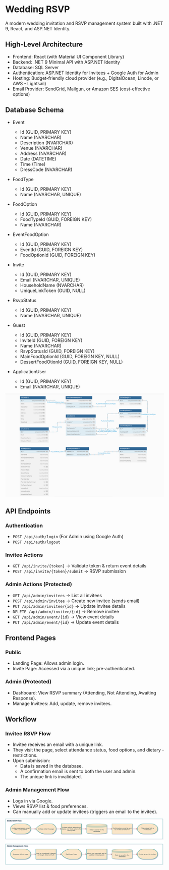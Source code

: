 # Wedding RSVP

A modern wedding invitation and RSVP management system built with .NET 9, React, and ASP.NET Identity.

## High-Level Architecture

- Frontend: React (with Material UI Component Library)
- Backend: .NET 9 Minimal API with ASP.NET Identity
- Database: SQL Server
- Authentication: ASP.NET Identity for Invitees + Google Auth for Admin
- Hosting: Budget-friendly cloud provider (e.g., DigitalOcean, Linode, or AWS - Lightsail)
- Email Provider: SendGrid, Mailgun, or Amazon SES (cost-effective options)

## Database Schema

- Event

  - Id (GUID, PRIMARY KEY)
  - Name (NVARCHAR)
  - Description (NVARCHAR)
  - Venue (NVARCHAR)
  - Address (NVARCHAR)
  - Date (DATETIME)
  - Time (Time)
  - DressCode (NVARCHAR)

- FoodType

  - Id (GUID, PRIMARY KEY)
  - Name (NVARCHAR, UNIQUE)

- FoodOption

  - Id (GUID, PRIMARY KEY)
  - FoodTypeId (GUID, FOREIGN KEY)
  - Name (NVARCHAR)

- EventFoodOption

  - Id (GUID, PRIMARY KEY)
  - EventId (GUID, FOREIGN KEY)
  - FoodOptionId (GUID, FOREIGN KEY)

- Invite

  - Id (GUID, PRIMARY KEY)
  - Email (NVARCHAR, UNIQUE)
  - HouseholdName (NVARCHAR)
  - UniqueLinkToken (GUID, NULL)

- RsvpStatus

  - Id (GUID, PRIMARY KEY)
  - Name (NVARCHAR, UNIQUE)

- Guest

  - Id (GUID, PRIMARY KEY)
  - InviteId (GUID, FOREIGN KEY)
  - Name (NVARCHAR)
  - RsvpStatusId (GUID, FOREIGN KEY)
  - MainFoodOptionId (GUID, FOREIGN KEY, NULL)
  - DessertFoodOtionId (GUID, FOREIGN KEY, NULL)

- ApplicationUser

  - Id (GUID, PRIMARY KEY)
  - Email (NVARCHAR, UNIQUE)

![entity-relationship-diagram](./_resources/entity-relationship-diagram.png)

## API Endpoints

### Authentication

- `POST /api/auth/login` (For Admin using Google Auth)
- `POST /api/auth/logout`

### Invitee Actions

- `GET /api/invite/{token}` → Validate token & return event details
- `POST /api/invite/{token}/submit` → RSVP submission

### Admin Actions (Protected)

- `GET /api/admin/invitees` → List all invitees
- `POST /api/admin/invitee` → Create new invitee (sends email)
- `PUT /api/admin/invitee/{id}` → Update invitee details
- `DELETE /api/admin/invitee/{id}` → Remove invitee
- `GET /api/admin/event/{id}` → View event details
- `PUT /api/admin/event/{id}` → Update event details

## Frontend Pages

### Public

- Landing Page: Allows admin login.
- Invite Page: Accessed via a unique link; pre-authenticated.

### Admin (Protected)

- Dashboard: View RSVP summary (Attending, Not Attending, Awaiting Response).
- Manage Invitees: Add, update, remove invitees.

## Workflow

### Invitee RSVP Flow

- Invitee receives an email with a unique link.
- They visit the page, select attendance status, food options, and dietary - restrictions.
- Upon submission:
  - Data is saved in the database.
  - A confirmation email is sent to both the user and admin.
  - The unique link is invalidated.

### Admin Management Flow

- Logs in via Google.
- Views RSVP list & food preferences.
- Can manually add or update invitees (triggers an email to the invitee).

![wedding-rvsp-workflow](./_resources/wedding-rsvp-workflow.png)
